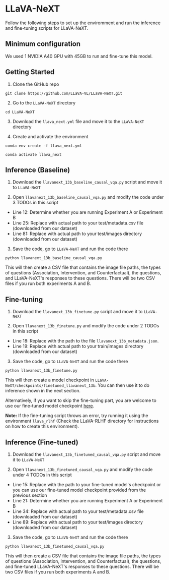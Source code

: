 # LLaVA-NeXT

Follow the following steps to set up the enviromment and run the inference and fine-tuning scripts for LLaVA-NeXT. 

## Minimum configuration

We used 1 NVIDIA A40 GPU with 45GB to run and fine-tune this model.

## Getting Started

1. Clone the GitHub repo

``git clone https://github.com/LLaVA-VL/LLaVA-NeXT.git``

2. Go to the ``LLaVA-NeXT`` directory
   
``cd LLaVA-NeXT``

3. Download the ``llava_next.yml`` file and move it to the ``LLaVA-NeXT`` directory

4. Create and activate the environment

``conda env create -f llava_next.yml``

``conda activate llava_next``

## Inference (Baseline)

1. Download the ``llavanext_13b_baseline_causal_vqa.py`` script and move it to ``LLaVA-NeXT``

2. Open ``llavanext_13b_baseline_causal_vqa.py`` and modify the code under 3 TODOs in this script

- Line 12: Determine whether you are running Experiment A or Experiment B
- Line 25: Replace with actual path to your test/metadata.csv file (downloaded from our dataset)
- Line 81: Replace with actual path to your test/images directory (downloaded from our dataset)

3. Save the code, go to ``LLaVA-NeXT`` and run the code there

``python llavanext_13b_baseline_causal_vqa.py``

This will then create a CSV file that contains the image file paths, the types of questions (Association, Intervention, and Counterfactual), the questions, and LLaVA-NeXT's responses to these questions. There will be two CSV files if you run both experiments A and B.

## Fine-tuning

1. Download the ``llavanext_13b_finetune.py`` script and move it to ``LLaVA-NeXT``

2. Open ``llavanext_13b_finetune.py`` and modify the code under 2 TODOs in this script

- Line 18: Replace with the path to the file ``llavanext_13b_metadata.json``.
- Line 19: Replace with actual path to your train/images directory (downloaded from our dataset)

3. Save the code, go to ``LLaVA-NeXT`` and run the code there

``python llavanext_13b_finetune.py``

This will then create a model checkpoint in ``LLaVA-NeXT/checkpoints/finetuned_llavanext_13b``. You can then use it to do inference shown in the next section.

Alternatively, if you want to skip the fine-tuning part, you are welcome to use our fine-tuned model checkpoint [here](https://drive.google.com/drive/folders/1etsh_oRnGIvrFv3_Lz2aZ0pZ5kRoeFfM?usp=sharing).

**Note:** If the fine-tuning script throws an error, try running it using the environment ``llava_rlhf`` (Check the LLaVA-RLHF directory for instructions on how to create this environment).

## Inference (Fine-tuned)

1. Download the ``llavanext_13b_finetuned_causal_vqa.py`` script and move it to ``LLaVA-NeXT``

2. Open ``llavanext_13b_finetuned_causal_vqa.py`` and modify the code under 4 TODOs in this script

- Line 15: Replace with the path to your fine-tuned model's checkpoint or you can use our fine-tuned model checkpoint provided from the previous section
- Line 21: Determine whether you are running Experiment A or Experiment B
- Line 34: Replace with actual path to your test/metadata.csv file (downloaded from our dataset)
- Line 89: Replace with actual path to your test/images directory (downloaded from our dataset)

3. Save the code, go to ``LLaVA-NeXT`` and run the code there

``python llavanext_13b_finetuned_causal_vqa.py``

This will then create a CSV file that contains the image file paths, the types of questions (Association, Intervention, and Counterfactual), the questions, and fine-tuned LLaVA-NeXT's responses to these questions. There will be two CSV files if you run both experiments A and B.
